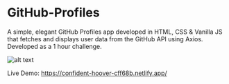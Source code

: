 # GitHub-Profiles
A simple, elegant GitHub Profiles app developed in HTML, CSS &amp; Vanilla JS that fetches and displays user data from the GitHub API using Axios. Developed as a 1 hour challenge.

![alt text](https://i.imgur.com/dCic6xc.jpg)

Live Demo: https://confident-hoover-cff68b.netlify.app/
